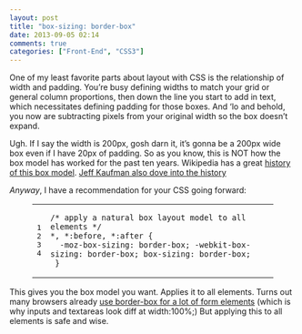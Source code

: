 ```yaml
---
layout: post
title: "box-sizing: border-box"
date: 2013-09-05 02:14
comments: true
categories: ["Front-End", "CSS3"]
---
```

<p>One of my least favorite parts about layout with CSS is the relationship of width and padding. You&#8217;re busy defining widths to match your grid or general column proportions, then down the line you start to add in text, which necessitates defining padding for those boxes. And &#8216;lo and behold, you now are subtracting pixels from your original width so the box doesn&#8217;t expand.</p>
<p>Ugh. If I say the width is 200px, gosh darn it, it&#8217;s gonna be a 200px wide box even if I have 20px of padding. So as you know, this is NOT how the box model has worked for the past ten years. Wikipedia has a great <a href="http://en.wikipedia.org/wiki/Internet_Explorer_box_model_bug#Background">history of this box model</a>. <ins><a href="http://www.jefftk.com/news/2012-02-18.html">Jeff Kaufman also dove into the history</a></ins></p>
<p><i>Anyway</i>, I have a recommendation for your CSS going forward:</p>
<figure class='code'><figcaption><span></span></figcaption><div class="highlight"><table><tr><td class="gutter"><pre class="line-numbers"><span class='line-number'>1</span>
<span class='line-number'>2</span>
<span class='line-number'>3</span>
<span class='line-number'>4</span>
</pre></td><td class='code'><pre><code class='css'><span class='line'><span class="c">/* apply a natural box layout model to all elements */</span>
</span><span class='line'><span class="o">*,</span> <span class="o">*</span><span class="nd">:before</span><span class="o">,</span> <span class="o">*</span><span class="nd">:after</span> <span class="p">{</span>
</span><span class='line'>  <span class="o">-</span><span class="n">moz</span><span class="o">-</span><span class="n">box</span><span class="o">-</span><span class="n">sizing</span><span class="o">:</span> <span class="k">border</span><span class="o">-</span><span class="n">box</span><span class="p">;</span> <span class="o">-</span><span class="n">webkit</span><span class="o">-</span><span class="n">box</span><span class="o">-</span><span class="n">sizing</span><span class="o">:</span> <span class="k">border</span><span class="o">-</span><span class="n">box</span><span class="p">;</span> <span class="n">box</span><span class="o">-</span><span class="n">sizing</span><span class="o">:</span> <span class="k">border</span><span class="o">-</span><span class="n">box</span><span class="p">;</span>
</span><span class='line'> <span class="p">}</span>
</span></code></pre></td></tr></table></div></figure>
<p>This gives you the box model you want. Applies it to all elements. Turns out many browsers already <a href="http://paulirish.com/wp-content/uploads/2011/gplus-boxsizing.html">use border-box for a lot of form elements</a> (which is why inputs and textareas look diff at width:100%;) But applying this to all elements is safe and wise.</p>